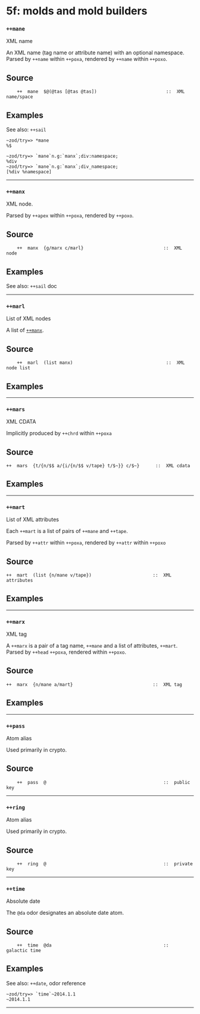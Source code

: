 # 5f: molds and mold builders
### `++mane`

XML name

An XML name (tag name or attribute name) with an optional namespace.  Parsed by
`++name` within `++poxa`, rendered by `++name` within `++poxo`.

Source
------

        ++  mane  $@(@tas [@tas @tas])                          ::  XML name/space

Examples
--------

See also: `++sail`

    ~zod/try=> *mane
    %$

    ~zod/try=> `mane`n.g:`manx`;div:namespace;
    %div
    ~zod/try=> `mane`n.g:`manx`;div_namespace;
    [%div %namespace]



***
### `++manx`

XML node.

Parsed by `++apex` within `++poxa`, rendered by `++poxo`.

Source
------

        ++  manx  {g/marx c/marl}                              ::  XML node

Examples
--------

See also: `++sail` doc



***
### `++marl`

List of XML nodes

A list of [`++manx`]().

Source
------

        ++  marl  (list manx)                                   ::  XML node list

Examples
--------




***
### `++mars`

XML CDATA

Implicitly produced by `++chrd` within `++poxa`

Source
------

    ++  mars  {t/{n/$$ a/{i/{n/$$ v/tape} t/$~}} c/$~}      ::  XML cdata


Examples
--------



***
### `++mart`

List of XML attributes

Each `++mart` is a list of pairs of `++mane` and
`++tape`.

Parsed by `++attr` within `++poxa`, rendered by `++attr` within `++poxo`

Source
------

    ++  mart  (list {n/mane v/tape})                       ::  XML attributes

Examples
--------



***
### `++marx`

XML tag

A `++marx` is a pair of a tag name, `++mane` and a list of attributes,
`++mart`. Parsed by `++head` `++poxa`, rendered within `++poxo`.

Source
------

    ++  marx  {n/mane a/mart}                              ::  XML tag

Examples
--------



***
### `++pass`

Atom alias

Used primarily in crypto.

Source
------

        ++  pass  @                                            ::  public key



***
### `++ring`

Atom alias

Used primarily in crypto.

Source
------

        ++  ring  @                                            ::  private key



***
### `++time`

Absolute date

The `@da` odor designates an absolute date atom.

Source
------

        ++  time  @da                                          ::  galactic time

Examples
--------

See also: `++date`, odor reference


    ~zod/try=> `time`~2014.1.1
    ~2014.1.1



***
